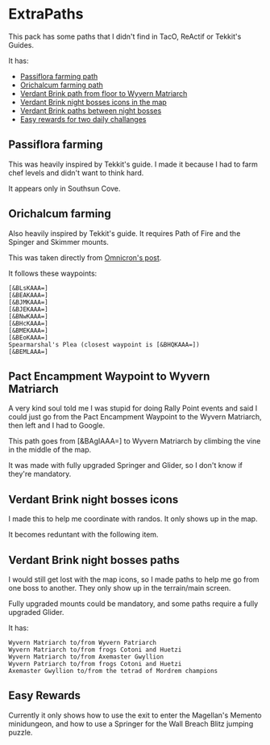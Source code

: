 # ExtraPaths

This pack has some paths that I didn't find in TacO, ReActif or Tekkit's Guides.

It has:
- [Passiflora farming path](README.md#passiflora-farming)
- [Orichalcum farming path](README.md#orichalcum-farming)
- [Verdant Brink path from floor to Wyvern Matriarch](README.md#pact-encampment-waypoint-to-wyvern-matriarch)
- [Verdant Brink night bosses icons in the map](README.md#verdant-brink-night-bosses-icons)
- [Verdant Brink paths between night bosses](README.md#verdant-brink-night-bosses-paths)
- [Easy rewards for two daily challanges](README.md#easy-rewards)

## Passiflora farming

This was heavily inspired by Tekkit's guide. I made it because I had to farm chef levels and didn't want to think hard.

It appears only in Southsun Cove.

## Orichalcum farming

Also heavily inspired by Tekkit's guide. It requires Path of Fire and the Spinger and Skimmer mounts.

This was taken directly from [Omnicron's post](https://en-forum.guildwars2.com/topic/38543-rich-orichalcum-node-locations/).

It follows these waypoints:
```
[&BLsKAAA=]
[&BEAKAAA=]
[&BJMKAAA=]
[&BJEKAAA=]
[&BNwKAAA=]
[&BHcKAAA=]
[&BMEKAAA=]
[&BEoKAAA=]
Spearmarshal's Plea (closest waypoint is [&BHQKAAA=])
[&BEMLAAA=]
```

## Pact Encampment Waypoint to Wyvern Matriarch

A very kind soul told me I was stupid for doing Rally Point events and said I could just go from the Pact Encampment Waypoint to the Wyvern Matriarch, then left and I had to Google.

This path goes from [&BAgIAAA=] to Wyvern Matriarch by climbing the vine in the middle of the map.

It was made with fully upgraded Springer and Glider, so I don't know if they're mandatory.

## Verdant Brink night bosses icons

I made this to help me coordinate with randos. It only shows up in the map.

It becomes reduntant with the following item.

## Verdant Brink night bosses paths

I would still get lost with the map icons, so I made paths to help me go from one boss to another. They only show up in the terrain/main screen.

Fully upgraded mounts could be mandatory, and some paths require a fully upgraded Glider.

It has:
```
Wyvern Matriarch to/from Wyvern Patriarch
Wyvern Matriarch to/from frogs Cotoni and Huetzi
Wyvern Matriarch to/from Axemaster Gwyllion
Wyvern Patriarch to/from frogs Cotoni and Huetzi
Axemaster Gwyllion to/from the tetrad of Mordrem champions
```

## Easy Rewards

Currently it only shows how to use the exit to enter the Magellan's Memento minidungeon, and how to use a Springer for the Wall Breach Blitz jumping puzzle.
